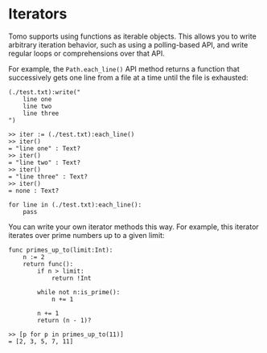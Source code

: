 # Iterators

Tomo supports using functions as iterable objects. This allows you to write
arbitrary iteration behavior, such as using a polling-based API, and write
regular loops or comprehensions over that API.

For example, the `Path.each_line()` API method returns a function that
successively gets one line from a file at a time until the file is exhausted:

```tomo
(./test.txt):write("
    line one
    line two
    line three
")

>> iter := (./test.txt):each_line()
>> iter()
= "line one" : Text?
>> iter()
= "line two" : Text?
>> iter()
= "line three" : Text?
>> iter()
= none : Text?

for line in (./test.txt):each_line():
    pass
```

You can write your own iterator methods this way. For example, this iterator
iterates over prime numbers up to a given limit:

```tomo
func primes_up_to(limit:Int):
    n := 2
    return func():
        if n > limit:
            return !Int

        while not n:is_prime():
            n += 1

        n += 1
        return (n - 1)?

>> [p for p in primes_up_to(11)]
= [2, 3, 5, 7, 11]
```

